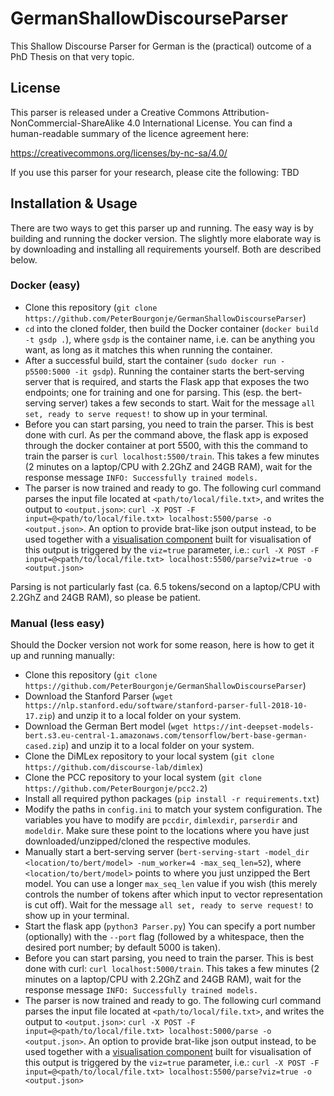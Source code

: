 # GermanShallowDiscourseParser

This Shallow Discourse Parser for German is the (practical) outcome of a PhD Thesis on that very topic.


## License

This parser is released under a Creative Commons Attribution-NonCommercial-ShareAlike 4.0 International License.
You can find a human-readable summary of the licence agreement here:

https://creativecommons.org/licenses/by-nc-sa/4.0/

If you use this parser for your research, please cite the following:
TBD

## Installation & Usage

There are two ways to get this parser up and running. The easy way is by building and running the docker version. The slightly more elaborate way is by downloading and installing all requirements yourself. Both are described below.

### Docker (easy)
- Clone this repository (`git clone https://github.com/PeterBourgonje/GermanShallowDiscourseParser`)
- `cd` into the cloned folder, then build the Docker container (`docker build -t gsdp .`), where `gsdp` is the container name, i.e. can be anything you want, as long as it matches this when running the container.
- After a successful build, start the container (`sudo docker run -p5500:5000 -it gsdp`). Running the container starts the bert-serving server that is required, and starts the Flask app that exposes the two endpoints; one for training and one for parsing. This (esp. the bert-serving server) takes a few seconds to start. Wait for the message `all set, ready to serve request!` to show up in your terminal.
- Before you can start parsing, you need to train the parser. This is best done with curl. As per the command above, the flask app is exposed through the docker container at port 5500, with this the command to train the parser is `curl localhost:5500/train`. This takes a few minutes (2 minutes on a laptop/CPU with 2.2GhZ and 24GB RAM), wait for the response message `INFO: Successfully trained models.`
- The parser is now trained and ready to go. The following curl command parses the input file located at `<path/to/local/file.txt>`, and writes the output to `<output.json>`: `curl -X POST -F input=@<path/to/local/file.txt> localhost:5500/parse -o <output.json>`. An option to provide brat-like json output instead, to be used together with a [visualisation component](https://github.com/zolotarenko/VisualizationOfCoherenceRelations) built for visualisation of this output is triggered by the `viz=true` parameter, i.e.: `curl -X POST -F input=@<path/to/local/file.txt> localhost:5500/parse?viz=true -o <output.json>`


Parsing is not particularly fast (ca. 6.5 tokens/second on a laptop/CPU with 2.2GhZ and 24GB RAM), so please be patient.


### Manual (less easy)
Should the Docker version not work for some reason, here is how to get it up and running manually:

- Clone this repository (`git clone https://github.com/PeterBourgonje/GermanShallowDiscourseParser`)
- Download the Stanford Parser (`wget https://nlp.stanford.edu/software/stanford-parser-full-2018-10-17.zip`) and unzip it to a local folder on your system.
- Download the German Bert model (`wget https://int-deepset-models-bert.s3.eu-central-1.amazonaws.com/tensorflow/bert-base-german-cased.zip`) and unzip it to a local folder on your system.
- Clone the DiMLex repository to your local system (`git clone https://github.com/discourse-lab/dimlex`)
- Clone the PCC repository to your local system (`git clone https://github.com/PeterBourgonje/pcc2.2`)
- Install all required python packages (`pip install -r requirements.txt`)
- Modify the paths in `config.ini` to match your system configuration. The variables you have to modify are `pccdir`, `dimlexdir`, `parserdir` and `modeldir`. Make sure these point to the locations where you have just downloaded/unzipped/cloned the respective modules.
- Manually start a bert-serving server (`bert-serving-start -model_dir <location/to/bert/model> -num_worker=4 -max_seq_len=52`), where `<location/to/bert/model>` points to where you just unzipped the Bert model. You can use a longer `max_seq_len` value if you wish (this merely controls the number of tokens after which input to vector representation is cut off). Wait for the message `all set, ready to serve request!` to show up in your terminal.
- Start the flask app (`python3 Parser.py`)
You can specify a port number (optionally) with the `--port` flag (followed by a whitespace, then the desired port number; by default 5000 is taken).
- Before you can start parsing, you need to train the parser. This is best done with curl: `curl localhost:5000/train`. This takes a few minutes (2 minutes on a laptop/CPU with 2.2GhZ and 24GB RAM), wait for the response message `INFO: Successfully trained models.`
- The parser is now trained and ready to go. The following curl command parses the input file located at `<path/to/local/file.txt>`, and writes the output to `<output.json>`: `curl -X POST -F input=@<path/to/local/file.txt> localhost:5000/parse -o <output.json>`. An option to provide brat-like json output instead, to be used together with a [visualisation component](https://github.com/zolotarenko/VisualizationOfCoherenceRelations) built for visualisation of this output is triggered by the `viz=true` parameter, i.e.: `curl -X POST -F input=@<path/to/local/file.txt> localhost:5500/parse?viz=true -o <output.json>`

